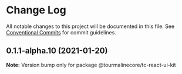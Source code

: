 # Change Log

All notable changes to this project will be documented in this file.
See [Conventional Commits](https://conventionalcommits.org) for commit guidelines.

## 0.1.1-alpha.10 (2021-01-20)

**Note:** Version bump only for package @tourmalinecore/tc-react-ui-kit
